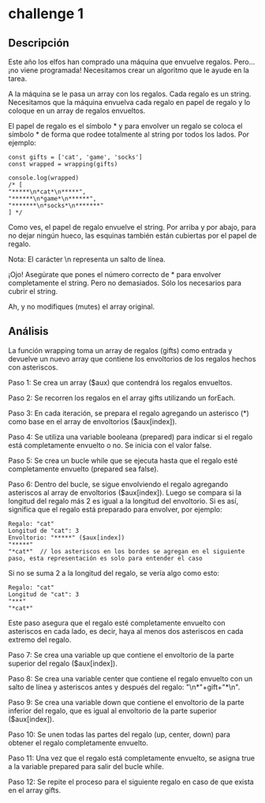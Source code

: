 # challenge 1
## Descripción

Este año los elfos han comprado una máquina que envuelve regalos. Pero… ¡no viene programada! Necesitamos crear un algoritmo que le ayude en la tarea.

A la máquina se le pasa un array con los regalos. Cada regalo es un string. Necesitamos que la máquina envuelva cada regalo en papel de regalo y lo coloque en un array de regalos envueltos.

El papel de regalo es el símbolo * y para envolver un regalo se coloca el símbolo * de forma que rodee totalmente al string por todos los lados. Por ejemplo:

    const gifts = ['cat', 'game', 'socks']
    const wrapped = wrapping(gifts)
    
    console.log(wrapped)
    /* [
    "*****\n*cat*\n*****",
    "******\n*game*\n******",
    "*******\n*socks*\n*******"
    ] */

Como ves, el papel de regalo envuelve el string. Por arriba y por abajo, para no dejar ningún hueco, las esquinas también están cubiertas por el papel de regalo.

Nota: El carácter \n representa un salto de línea.

¡Ojo! Asegúrate que pones el número correcto de * para envolver completamente el string. Pero no demasiados. Sólo los necesarios para cubrir el string.

Ah, y no modifiques (mutes) el array original.

## Análisis
La función wrapping toma un array de regalos (gifts) como entrada y devuelve un nuevo array que 
contiene los envoltorios de los regalos hechos con asteriscos.

Paso 1: Se crea un array ($aux) que contendrá los regalos envueltos.

Paso 2: Se recorren los regalos en el array gifts utilizando un forEach.

Paso 3: En cada iteración, se prepara el regalo agregando un asterisco (*) 
como base en el array de envoltorios ($aux[index]).

Paso 4: Se utiliza una variable booleana (prepared) para indicar si el regalo está completamente envuelto o no. 
Se inicia con el valor false.

Paso 5: Se crea un bucle while que se ejecuta hasta que el regalo esté completamente envuelto (prepared sea false).

Paso 6: Dentro del bucle, se sigue envolviendo el regalo agregando asteriscos al array de envoltorios ($aux[index]). 
Luego se compara si la longitud del regalo más 2 es igual a la longitud del envoltorio. 
Si es así, significa que el regalo está preparado para envolver, por ejemplo:

    Regalo: "cat"
    Longitud de "cat": 3
    Envoltorio: "*****" ($aux[index])
    "*****" 
    "*cat*"  // los asteriscos en los bordes se agregan en el siguiente paso, esta representación es solo para entender el caso

Si no se suma 2 a la longitud del regalo, se vería algo como esto:

    Regalo: "cat"
    Longitud de "cat": 3
    "***" 
    "*cat*" 

Este paso asegura que el regalo esté completamente envuelto con asteriscos en cada lado, 
es decir, haya al menos dos asteriscos en cada extremo del regalo.

Paso 7: Se crea una variable up que contiene el envoltorio de la parte superior del regalo ($aux[index]).

Paso 8: Se crea una variable center que contiene el regalo envuelto con un salto de línea y asteriscos antes y después del regalo: "\n*"+gift+"*\n".

Paso 9: Se crea una variable down que contiene el envoltorio de la parte inferior del regalo, que es igual al envoltorio de la parte superior ($aux[index]).

Paso 10: Se unen todas las partes del regalo (up, center, down) para obtener el regalo completamente envuelto.

Paso 11: Una vez que el regalo está completamente envuelto, se asigna true a la variable prepared para salir del bucle while.

Paso 12: Se repite el proceso para el siguiente regalo en caso de que exista en el array gifts.
